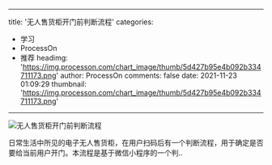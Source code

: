 
---
title: '无人售货柜开门前判断流程'
categories: 
 - 学习
 - ProcessOn
 - 推荐
headimg: 'https://img.processon.com/chart_image/thumb/5d427b95e4b092b334711173.png'
author: ProcessOn
comments: false
date: 2021-11-23 01:09:29
thumbnail: 'https://img.processon.com/chart_image/thumb/5d427b95e4b092b334711173.png'
---

<div>   
<img class="thumb" alt="无人售货柜开门前判断流程" src="https://img.processon.com/chart_image/thumb/5d427b95e4b092b334711173.png" referrerpolicy="no-referrer">
<p>日常生活中所见的电子无人售货柜，在用户扫码后有一个判断流程，用于确定是否要给当前用户开门。本流程是基于微信小程序的一个判..</p>  
</div>
            